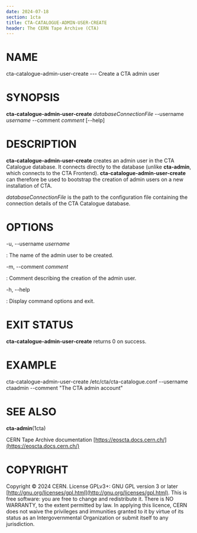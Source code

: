 ```yaml
---
date: 2024-07-18
section: 1cta
title: CTA-CATALOGUE-ADMIN-USER-CREATE
header: The CERN Tape Archive (CTA)
---
```

<!---
@project      The CERN Tape Archive (CTA)
@copyright    Copyright © 2020-2024 CERN
@license      This program is free software, distributed under the terms of the GNU General Public
              Licence version 3 (GPL Version 3), copied verbatim in the file "COPYING". You can
              redistribute it and/or modify it under the terms of the GPL Version 3, or (at your
              option) any later version.

              This program is distributed in the hope that it will be useful, but WITHOUT ANY
              WARRANTY; without even the implied warranty of MERCHANTABILITY or FITNESS FOR A
              PARTICULAR PURPOSE. See the GNU General Public License for more details.

              In applying this licence, CERN does not waive the privileges and immunities
              granted to it by virtue of its status as an Intergovernmental Organization or
              submit itself to any jurisdiction.
--->

# NAME

cta-catalogue-admin-user-create --- Create a CTA admin user

# SYNOPSIS

**cta-catalogue-admin-user-create** *databaseConnectionFile* \--username *username* \--comment *comment* \[\--help]

# DESCRIPTION

**cta-catalogue-admin-user-create** creates an admin user in the CTA
Catalogue database. It connects directly to the database (unlike
**cta-admin**, which connects to the CTA Frontend).
**cta-catalogue-admin-user-create** can therefore be used to bootstrap
the creation of admin users on a new installation of CTA.

*databaseConnectionFile* is the path to the configuration file
containing the connection details of the CTA Catalogue database.

# OPTIONS

-u, \--username *username*

:   The name of the admin user to be created.

-m, \--comment *comment*

:   Comment describing the creation of the admin user.

-h, \--help

:   Display command options and exit.

# EXIT STATUS

**cta-catalogue-admin-user-create** returns 0 on success.

# EXAMPLE

cta-catalogue-admin-user-create /etc/cta/cta-catalogue.conf \--username ctaadmin \--comment \"The CTA admin account\"

# SEE ALSO

**cta-admin**(1cta)

CERN Tape Archive documentation [https://eoscta.docs.cern.ch/](https://eoscta.docs.cern.ch/)

# COPYRIGHT

Copyright © 2024 CERN. License GPLv3+: GNU GPL version 3 or later [http://gnu.org/licenses/gpl.html](http://gnu.org/licenses/gpl.html).
This is free software: you are free to change and redistribute it. There is NO WARRANTY, to the extent permitted by law.
In applying this licence, CERN does not waive the privileges and immunities granted to it by virtue of its status as an
Intergovernmental Organization or submit itself to any jurisdiction.
